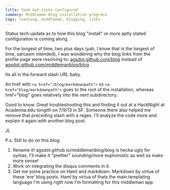 ```yaml
---
title: Yeah Got Links Configured
summary: Middleman Blog installation progress
tags: learning, middleman, blogging, links
---
```


Status tech update as to how this blog "install" or more aptly stated configuration is coming along.

For the longest of time, two plus days (yah, I know that is the longest of time, sarcasm intended), I was wondering why the blog links from the profile page were resolving to: [agsdot.github.com/blog](http://agsdot.github.com/blog) instead of [agsdot.github.com/middlemanblog/blog](http://agsdot.github.com/middlemanblog/blog) .

Its all in the forward slash URL baby.

An href with `<a href="/blog/markdownpath">` vs `<a href="blog/markdownpath">` goes to the root of the installation, whereas href="blog" goes relatively into the next subdirectory.

Good to know.  Great troubleshooting this and finding it out at a HackNight at Academia.edu tongith on 7/9/13 in SF.  Someone there also helped me remove that preceding slash with a regex.  I'll analyze the code more and explain it again with another blog post.

JL

P.s. Still to do on this blog:
1) Rename it!  agsdot.github.io/middlemanblog/blog is hecka ugly for syntax, I'll make it "prettier" sounding/more euphonistic as well as make more sense!
2) Work on integrating the disqus comments in it.
3) Get me some practice on Haml and markdown.  Markdown by virtue of these 'ere' blog posts.  Haml by virtua of thats the main templating language I'm using rigth now I'm formatting for this middleman app.